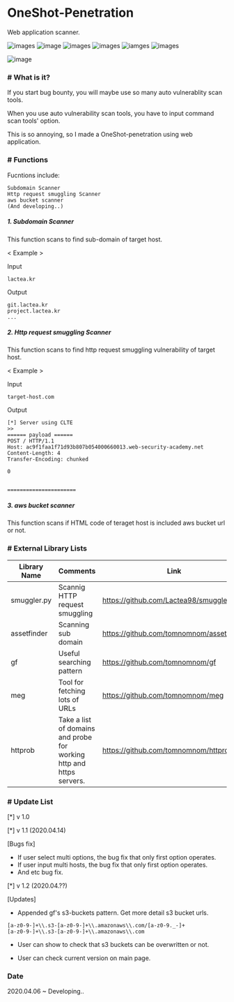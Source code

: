 # OneShot-Penetration

Web application scanner.

![images](https://img.shields.io/badge/ubuntu-18.04-red) ![image](https://img.shields.io/badge/docker-19.03.8-blue) ![images](https://img.shields.io/badge/docker--compose-1.23.2-blue) ![images](https://img.shields.io/badge/apache2-2.4.29-blue) ![iamges](https://img.shields.io/badge/php-7.0-blue) ![images](https://img.shields.io/badge/python-3.6-blue)

![image](https://user-images.githubusercontent.com/38517436/79089046-97d72780-7d7f-11ea-9e5a-590ba5d656d1.png)

### # What is it?

If you start bug bounty, you will maybe use so many auto vulnerablity scan tools.

When you use auto vulnerability scan tools, you have to input command scan tools' option.

This is so annoying, so I made a OneShot-penetration using web application.

### # Functions

Fucntions include:

```
Subdomain Scanner
Http request smuggling Scanner
aws bucket scanner
(And developing..)
```

##### 1. Subdomain Scanner

This function scans to find sub-domain of target host.

< Example >

Input
```
lactea.kr
```

Output
```
git.lactea.kr
project.lactea.kr
...
```

##### 2. Http request smuggling Scanner

This function scans to find http request smuggling vulnerability of target host.

< Example >

Input 
```
target-host.com
```

Output
```
[*] Server using CLTE
>> 
====== payload ======
POST / HTTP/1.1
Host: ac9f1faa1f71d93b807b054000660013.web-security-academy.net
Content-Length: 4
Transfer-Encoding: chunked

0


======================
```


##### 3. aws bucket scanner

This function scans if HTML code of teraget host is included aws bucket url or not.



### # External Library Lists

| Library Name  | Comments  | Link |
| ------------ | ------------ | ------------ |
| smuggler.py  | Scannig HTTP request smuggling  | https://github.com/Lactea98/smuggler.py |
| assetfinder |  Scanning sub domain | https://github.com/tomnomnom/assetfinder |
| gf  | Useful searching pattern  | https://github.com/tomnomnom/gf |
| meg | Tool for fetching lots of URLs | https://github.com/tomnomnom/meg |
| httprob | Take a list of domains and probe for working http and https servers. | https://github.com/tomnomnom/httprobe |

### # Update List

[*] v 1.0

[*] v 1.1 (2020.04.14)

[Bugs fix]

- If user select multi options, the bug fix that only first option operates.
- If user input multi hosts, the bug fix that only first option operates.
- And etc bug fix.
 
[*] v 1.2 (2020.04.??)

[Updates]

- Appended gf's s3-buckets pattern. Get more detail s3 bucket urls.

```
[a-z0-9-]+\\.s3-[a-z0-9-]+\\.amazonaws\\.com/[a-z0-9._-]+
[a-z0-9-]+\\.s3-[a-z0-9-]+\\.amazonaws\\.com
```

- User can show to check that s3 buckets can be overwritten or not.

- User can check current version on main page.

### Date

2020.04.06 ~ Developing..